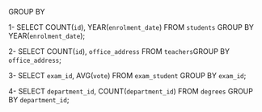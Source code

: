 GROUP BY

1- SELECT COUNT(`id`), YEAR(`enrolment_date`) FROM `students` GROUP BY YEAR(`enrolment_date`);

2- SELECT COUNT(`id`), `office_address` FROM `teachers`GROUP BY `office_address`;

3- SELECT `exam_id`, AVG(`vote`) FROM `exam_student` GROUP BY `exam_id`;

4- SELECT `department_id`, COUNT(`department_id`) FROM `degrees` GROUP BY `department_id`;

